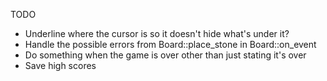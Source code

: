 TODO
* Underline where the cursor is so it doesn't hide what's under it?
* Handle the possible errors from Board::place\_stone in Board::on\_event
* Do something when the game is over other than just stating it's over
* Save high scores


